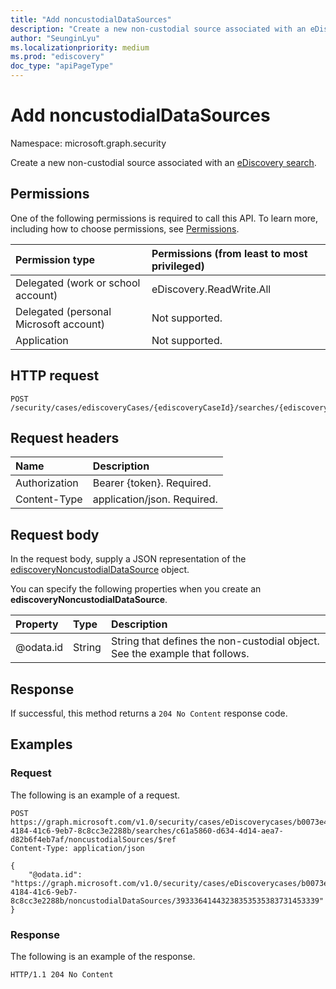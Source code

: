```yaml
---
title: "Add noncustodialDataSources"
description: "Create a new non-custodial source associated with an eDiscovery search."
author: "SeunginLyu"
ms.localizationpriority: medium
ms.prod: "ediscovery"
doc_type: "apiPageType"
---
```



# Add noncustodialDataSources
Namespace: microsoft.graph.security



Create a new non-custodial source associated with an [eDiscovery search](../resources/security-ediscoverysearch.md).

## Permissions
One of the following permissions is required to call this API. To learn more, including how to choose permissions, see [Permissions](/graph/permissions-reference).

|Permission type|Permissions (from least to most privileged)|
|:---|:---|
|Delegated (work or school account)|eDiscovery.ReadWrite.All|
|Delegated (personal Microsoft account)|Not supported.|
|Application|Not supported.|

## HTTP request

<!-- {
  "blockType": "ignored"
}
-->
``` http
POST /security/cases/ediscoveryCases/{ediscoveryCaseId}/searches/{ediscoverySearchId}/noncustodialSources/$ref
```

## Request headers
|Name|Description|
|:---|:---|
|Authorization|Bearer {token}. Required.|
|Content-Type|application/json. Required.|

## Request body
In the request body, supply a JSON representation of the [ediscoveryNoncustodialDataSource](../resources/security-ediscoverynoncustodialdatasource.md) object.

You can specify the following properties when you create an **ediscoveryNoncustodialDataSource**.

|Property|Type|Description|
|:---|:---|:---|
|@odata.id|String|String that defines the non-custodial object. See the example that follows.|


## Response

If successful, this method returns a `204 No Content` response code.

## Examples

### Request
The following is an example of a request.
<!-- {
  "blockType": "request",
  "name": "create_ediscoverynoncustodialdatasource_from_"
}
-->
``` http
POST https://graph.microsoft.com/v1.0/security/cases/eDiscoverycases/b0073e4e-4184-41c6-9eb7-8c8cc3e2288b/searches/c61a5860-d634-4d14-aea7-d82b6f4eb7af/noncustodialSources/$ref
Content-Type: application/json

{
    "@odata.id": "https://graph.microsoft.com/v1.0/security/cases/eDiscoverycases/b0073e4e-4184-41c6-9eb7-8c8cc3e2288b/noncustodialDataSources/39333641443238353535383731453339"
}
```


### Response
The following is an example of the response.

<!-- {
  "blockType": "response",
  "truncated": true
}
-->
``` http
HTTP/1.1 204 No Content
```